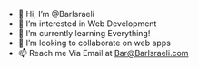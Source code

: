 - 👋 Hi, I’m @BarIsraeli
- 👀 I’m interested in Web Development 
- 🌱 I’m currently learning Everything!
- 💞️ I’m looking to collaborate on web apps
- 📫 Reach me Via Email at Bar@BarIsraeli.com
<!---
BarIsraeli/BarIsraeli is a ✨ special ✨ repository because its `README.md` (this file) appears on your GitHub profile.
You can click the Preview link to take a look at your changes.
--->

